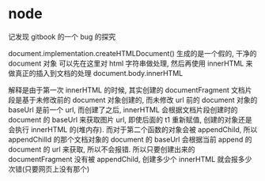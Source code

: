  # node

记发现 gitbook 的一个 bug 的探究

document.implementation.createHTMLDocument() 生成的是一个假的, 干净的 document 对象
可以先在这里对 html 字符串做处理, 然后再使用 innerHTML 来做真正的插入到文档的处理 document.body.innerHTML

解释是由于第一次 innerHTML 的时候, 其实创建的 documentFragment 文档片段是基于未修改前的 document 对象创建的, 而未修改 url 前的 document 对象的 baseUrl 是前一个 url, 而创建了之后, innerHTML 会根据文档片段创建时的 document 的 baseUrl 来获取图片 url, 即使后面的 t1 重新赋值, 创建的对象还是会执行 innerHTML 的(堆内存).
而对于第二个函数的对象会被 appendChild, 所以 appendChilld 的那个文档对象的 document 的 baseUrl 会根据当前 append 的 document 的 url 来获取, 所以不会报错.
所以只要创建出来的 documentFragment 没有被 appendChild, 创建多少个 innerHTML 就会报多少次错(只要网页上没有那个)
